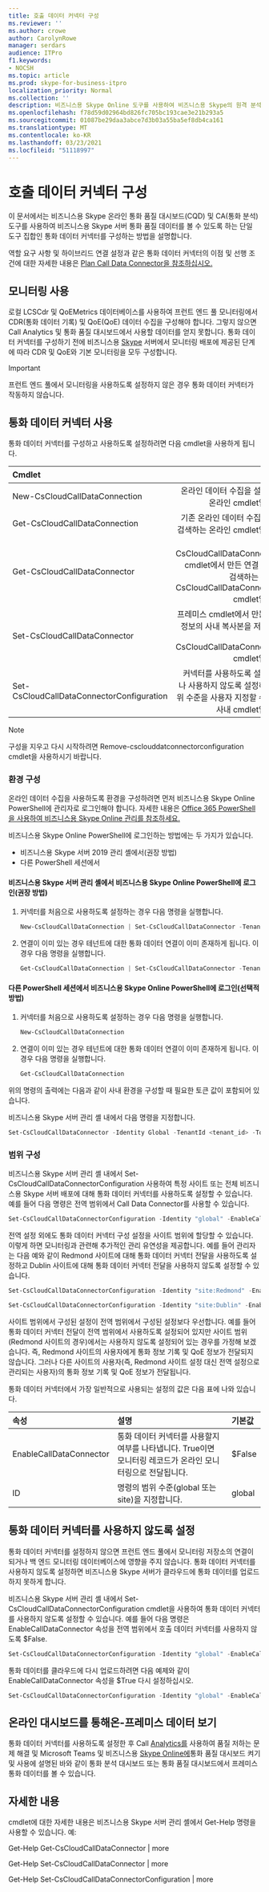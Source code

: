 ```yaml
---
title: 호출 데이터 커넥터 구성
ms.reviewer: ''
ms.author: crowe
author: CarolynRowe
manager: serdars
audience: ITPro
f1.keywords:
- NOCSH
ms.topic: article
ms.prod: skype-for-business-itpro
localization_priority: Normal
ms.collection: ''
description: 비즈니스용 Skype Online 도구를 사용하여 비즈니스용 Skype의 원격 분석이 볼 수 있도록 하는 통화 데이터 커넥터를 구성하기 위한 지침입니다.
ms.openlocfilehash: f78d59d02964bd826fc705bc193cae3e21b293a5
ms.sourcegitcommit: 01087be29daa3abce7d3b03a55ba5ef8db4ca161
ms.translationtype: MT
ms.contentlocale: ko-KR
ms.lasthandoff: 03/23/2021
ms.locfileid: "51118997"
---
```

# <a name="configure-call-data-connector"></a>호출 데이터 커넥터 구성

이 문서에서는 비즈니스용 Skype 온라인 통화 품질 대시보드(CQD) 및 CA(통화 분석) 도구를 사용하여 비즈니스용 Skype 서버 통화 품질 데이터를 볼 수 있도록 하는 단일 도구 집합인 통화 데이터 커넥터를 구성하는 방법을 설명합니다.

역할 요구 사항 및 하이브리드 연결 설정과 같은 통화 데이터 커넥터의 이점 및 선행 조건에 대한 자세한 내용은 [Plan Call Data Connector을 참조하십시오.](plan-call-data-connector.md)

## <a name="enable-monitoring"></a>모니터링 사용
 
로컬 LCSCdr 및 QoEMetrics 데이터베이스를 사용하여 프런트 엔드 풀 모니터링에서 CDR(통화 데이터 기록) 및 QoE(QoE) 데이터 수집을 구성해야 합니다. 그렇지 않으면 Call Analytics 및 통화 품질 대시보드에서 사용할 데이터를 얻지 못합니다. 통화 데이터 커넥터를 구성하기 전에 비즈니스용 [Skype](../../SfbServer/deploy/deploy-monitoring/deploy-monitoring.md) 서버에서 모니터링 배포에 제공된 단계에 따라 CDR 및 QoE와 기본 모니터링을 모두 구성합니다.

> [!IMPORTANT]
> 프런트 엔드 풀에서 모니터링을 사용하도록 설정하지 않은 경우 통화 데이터 커넥터가 작동하지 않습니다.

## <a name="enable-call-data-connector"></a>통화 데이터 커넥터 사용

통화 데이터 커넥터를 구성하고 사용하도록 설정하려면 다음 cmdlet을 사용하게 됩니다.

| Cmdlet| 설명|
| :-----------------|---------------:|
| New-CsCloudCallDataConnection | 온라인 데이터 수집을 설정하는 온라인 cmdlet입니다.|
| Get-CsCloudCallDataConnection | 기존 온라인 데이터 수집기에서 검색하는 온라인 cmdlet입니다.|  
| Get-CsCloudCallDataConnector | New-CsCloudCallDataConnection cmdlet에서 만든 연결 정보를 검색하는 New-CsCloudCallDataConnection cmdlet입니다. |
| Set-CsCloudCallDataConnector | 프레미스 cmdlet에서 만든 연결 정보의 사내 복사본을 저장하는 New-CsCloudCallDataConnection cmdlet입니다. |  
| Set-CsCloudCallDataConnectorConfiguration | 커넥터를 사용하도록 설정하거나 사용하지 않도록 설정하고 범위 수준을 사용자 지정할 수 있는 사내 cmdlet입니다.|

> [!NOTE]
> 구성을 지우고 다시 시작하려면 Remove-csclouddatconnectorconfiguration cmdlet을 사용하시기 바랍니다.

### <a name="configure-your-environment"></a>환경 구성 

온라인 데이터 수집을 사용하도록 환경을 구성하려면 먼저 비즈니스용 Skype Online PowerShell에 관리자로 로그인해야 합니다. 자세한 내용은 [Office 365 PowerShell을 사용하여 비즈니스용 Skype Online 관리를 참조하세요.](/office365/enterprise/powershell/manage-skype-for-business-online-with-office-365-powershell)

비즈니스용 Skype Online PowerShell에 로그인하는 방법에는 두 가지가 있습니다.

- 비즈니스용 Skype 서버 2019 관리 셸에서(권장 방법)
- 다른 PowerShell 세션에서

#### <a name="log-in-to-skype-for-business-online-powershell-from-the-skype-for-business-server-management-shell-recommended-method"></a>비즈니스용 Skype 서버 관리 셸에서 비즈니스용 Skype Online PowerShell에 로그인(권장 방법)

1. 커넥터를 처음으로 사용하도록 설정하는 경우 다음 명령을 실행합니다.

   ```PowerShell
   New-CsCloudCallDataConnection | Set-CsCloudCallDataConnector -TenantId <tenant_id>
   ```

2. 연결이 이미 있는 경우 테넌트에 대한 통화 데이터 연결이 이미 존재하게 됩니다. 이 경우 다음 명령을 실행합니다. 

   ```PowerShell
   Get-CsCloudCallDataConnection | Set-CsCloudCallDataConnector -TenantId <tenant_id>
   ```


#### <a name="log-in-to-skype-for-business-online-powershell-from-another-powershell-session-optional-method"></a>다른 PowerShell 세션에서 비즈니스용 Skype Online PowerShell에 로그인(선택적 방법)

1.  커넥터를 처음으로 사용하도록 설정하는 경우 다음 명령을 실행합니다. 

    ```PowerShell 
    New-CsCloudCallDataConnection 
    ```

2.  연결이 이미 있는 경우 테넌트에 대한 통화 데이터 연결이 이미 존재하게 됩니다. 이 경우 다음 명령을 실행합니다. 

    ```PowerShell
    Get-CsCloudCallDataConnection  
    ```

위의 명령의 출력에는 다음과 같이 사내 환경을 구성할 때 필요한 토큰 값이 포함되어 있습니다.

비즈니스용 Skype 서버 관리 셸 내에서 다음 명령을 지정합니다.

```PowerShell
Set-CsCloudCallDataConnector -Identity Global -TenantId <tenant_id> -Token <token-copied-from-online>
```

### <a name="configure-the-scope"></a>범위 구성

비즈니스용 Skype 서버 관리 셸 내에서 Set-CsCloudCallDataConnectorConfiguration 사용하여 특정 사이트 또는 전체 비즈니스용 Skype 서버 배포에 대해 통화 데이터 커넥터를 사용하도록 설정할 수 있습니다. 예를 들어 다음 명령은 전역 범위에서 Call Data Connector를 사용할 수 있습니다.

```PowerShell
Set-CsCloudCallDataConnectorConfiguration -Identity "global" -EnableCallDataConnector $True
```

전역 설정 외에도 통화 데이터 커넥터 구성 설정을 사이트 범위에 할당할 수 있습니다. 이렇게 하면 모니터링과 관련해 추가적인 관리 유연성을 제공합니다. 예를 들어 관리자는 다음 예와 같이 Redmond 사이트에 대해 통화 데이터 커넥터 전달을 사용하도록 설정하고 Dublin 사이트에 대해 통화 데이터 커넥터 전달을 사용하지 않도록 설정할 수 있습니다.

```PowerShell
Set-CsCloudCallDataConnectorConfiguration -Identity "site:Redmond" -EnableCallDataConnector $True
```

```PowerShell
Set-CsCloudCallDataConnectorConfiguration -Identity "site:Dublin" -EnableCallDataConnector $False
```

사이트 범위에서 구성된 설정이 전역 범위에서 구성된 설정보다 우선합니다. 예를 들어 통화 데이터 커넥터 전달이 전역 범위에서 사용하도록 설정되어 있지만 사이트 범위(Redmond 사이트의 경우)에서는 사용하지 않도록 설정되어 있는 경우를 가정해 보겠습니다. 즉, Redmond 사이트의 사용자에게 통화 정보 기록 및 QoE 정보가 전달되지 않습니다. 그러나 다른 사이트의 사용자(즉, Redmond 사이트 설정 대신 전역 설정으로 관리되는 사용자)의 통화 정보 기록 및 QoE 정보가 전달됩니다.

통화 데이터 커넥터에서 가장 일반적으로 사용되는 설정의 값은 다음 표에 나와 있습니다.  

|속성|설명|기본값|
|:-----|:-----|:-----|
|EnableCallDataConnector  <br/> |통화 데이터 커넥터를 사용할지 여부를 나타냅니다. True이면 모니터링 레코드가 온라인 모니터링으로 전달됩니다.  <br/> |$False  <br/> |
| ID | 명령의 범위 수준(global 또는 site)을 지정합니다.   | global  |

## <a name="disable-call-data-connector"></a>통화 데이터 커넥터를 사용하지 않도록 설정

통화 데이터 커넥터를 설정하지 않으면 프런트 엔드 풀에서 모니터링 저장소의 연결이 되거나 백 엔드 모니터링 데이터베이스에 영향을 주지 않습니다. 통화 데이터 커넥터를 사용하지 않도록 설정하면 비즈니스용 Skype 서버가 클라우드에 통화 데이터를 업로드하지 못하게 합니다. 

비즈니스용 Skype 서버 관리 셸 내에서 Set-CsCloudCallDataConnectorConfiguration cmdlet을 사용하여 통화 데이터 커넥터를 사용하지 않도록 설정할 수 있습니다. 예를 들어 다음 명령은 EnableCallDataConnector 속성을 전역 범위에서 호출 데이터 커넥터를 사용하지 않도록 $False.

```PowerShell
Set-CsCloudCallDataConnectorConfiguration -Identity "global" -EnableCallDataConnector $False
```

통화 데이터를 클라우드에 다시 업로드하려면 다음 예제와 같이 EnableCallDataConnector 속성을 $True 다시 설정하십시오.

```PowerShell
Set-CsCloudCallDataConnectorConfiguration -Identity "global" -EnableCallDataConnector $True
```

## <a name="view-on-premises-data-through-the-online-dashboard"></a>온라인 대시보드를 통해온-프레미스 데이터 보기

 통화 데이터 커넥터를 사용하도록 설정한 후 Call  [Analytics를](/skypeforbusiness/using-call-quality-in-your-organization/use-call-analytics-to-troubleshoot-poor-call-quality) 사용하여 품질 저하는 문제 해결 및 Microsoft Teams 및 비즈니스용 [Skype Online에](/MicrosoftTeams/turning-on-and-using-call-quality-dashboard)통화 품질 대시보드 켜기 및 사용에 설명된 바와 같이 통화 분석 대시보드 또는 통화 품질 대시보드에서 프레미스 통화 데이터를 볼 수 있습니다.

## <a name="for-more-information"></a>자세한 내용

cmdlet에 대한 자세한 내용은 비즈니스용 Skype 서버 관리 셸에서 Get-Help 명령을 사용할 수 있습니다. 예:

Get-Help Get-CsCloudCallDataConnector | more

Get-Help Set-CsCloudCallDataConnector | more

Get-Help Set-CsCloudCallDataConnectorConfiguration | more